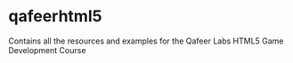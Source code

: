 # qafeerhtml5
Contains all the resources and examples for the Qafeer Labs HTML5 Game Development Course
